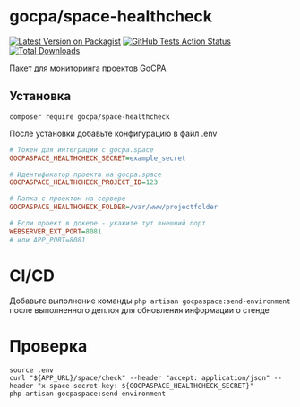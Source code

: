 # gocpa/space-healthcheck

[![Latest Version on Packagist](https://img.shields.io/packagist/v/gocpa/space-healthcheck.svg?style=flat-square)](https://packagist.org/packages/gocpa/space-healthcheck)
[![GitHub Tests Action Status](https://img.shields.io/github/actions/workflow/status/gocpa/space-healthcheck/run-tests.yml?branch=main&label=tests&style=flat-square)](https://github.com/gocpa/space-healthcheck/actions?query=workflow%3Arun-tests+branch%3Amain)
[![Total Downloads](https://img.shields.io/packagist/dt/gocpa/space-healthcheck.svg?style=flat-square)](https://packagist.org/packages/gocpa/space-healthcheck)

Пакет для мониторинга проектов GoCPA

## Установка

```shell
composer require gocpa/space-healthcheck
```

После установки добавьте конфигурацию в файл .env

```ini
# Токен для интеграции с gocpa.space
GOCPASPACE_HEALTHCHECK_SECRET=example_secret

# Идентификатор проекта на gocpa.space
GOCPASPACE_HEALTHCHECK_PROJECT_ID=123

# Папка с проектом на сервере
GOCPASPACE_HEALTHCHECK_FOLDER=/var/www/projectfolder

# Если проект в докере - укажите тут внешний порт
WEBSERVER_EXT_PORT=8081
# или APP_PORT=8081
```

# CI/CD
Добавьте выполнение команды `php artisan gocpaspace:send-environment` после выполненного деплоя для обновления информации о стенде

# Проверка

```shell
source .env
curl "${APP_URL}/space/check" --header "accept: application/json" --header "x-space-secret-key: ${GOCPASPACE_HEALTHCHECK_SECRET}"
php artisan gocpaspace:send-environment
```
